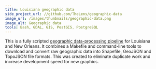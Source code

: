 ```yaml
---
title: Louisiana geographic data
side_project_url: //github.com/TheLens/geographic-data
image_url: /images/thumbnails/geographic-data.png
image_alt: Geographic data
tools: Bash, GDAL, GIS, PostGIS, PostgreSQL
---
```

This is a fully scripted <a href="https://github.com/TheLens/geographic-data">geographic
data-processing pipeline</a> for Louisiana and New Orleans. It combines a Makefile and
command-line tools to download and convert raw geographic data into Shapefile, GeoJSON
and TopoJSON file formats. This was created to eliminate duplicate work and increase
development speed for new graphics.
